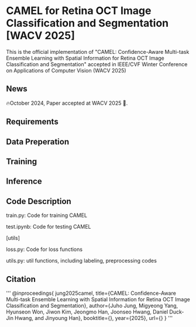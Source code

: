# CAMEL for Retina OCT Image Classification and Segmentation [WACV 2025]

This is the official implementation of "CAMEL: Confidence-Aware Multi-task Ensemble Learning with Spatial Information for Retina OCT Image Classification and Segmentation" accepted in IEEE/CVF Winter Conference on Applications of Computer Vision (WACV 2025)


## News 
🔥October 2024, Paper accepted at WACV 2025 🎉.

## Requirements 

## Data Preperation 

## Training 

## Inference 


## Code Description
train.py: Code for training CAMEL

test.ipynb: Code for testing CAMEL

[utils]

loss.py: Code for loss functions

utils.py: util functions, including labeling, preprocessing codes


## Citation
'''
@inproceedings{
jung2025camel,
title={CAMEL: Confidence-Aware Multi-task Ensemble Learning with Spatial
Information for Retina OCT Image Classification and Segmentation},
author={Juho Jung, Migyeong Yang, Hyunseon Won, Jiwon Kim, Jeongmo Han, Joonseo Hwang, Daniel Duck-Jin Hwang, and Jinyoung Han},
booktitle={},
year={2025},
url={}
}
'''


